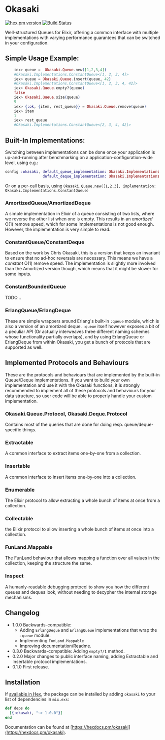 # Okasaki

[![hex.pm version](https://img.shields.io/hexpm/v/okasaki.svg)](https://hex.pm/packages/okasaki)
[![Build Status](https://travis-ci.org/Qqwy/elixir_okasaki.svg?branch=master)](https://travis-ci.org/Qqwy/elixir_okasaki)

Well-structured Queues for Elixir, offering a common interface with multiple implementations with varying performance guarantees that can be switched in your configuration.

## Simple Usage Example:

```elixir
    iex> queue =  Okasaki.Queue.new([1,2,3,4])
    #Okasaki.Implementations.ConstantQueue<[1, 2, 3, 4]>
    iex> queue = Okasaki.Queue.insert(queue, 42)
    #Okasaki.Implementations.ConstantQueue<[1, 2, 3, 4, 42]>
    iex> Okasaki.Queue.empty?(queue)
    false
    iex> Okasaki.Queue.size(queue)
    5
    iex> {:ok, {item, rest_queue}} = Okasaki.Queue.remove(queue) 
    iex> item
    1
    iex> rest_queue
    #Okasaki.Implementations.ConstantQueue<[2, 3, 4, 42]>
```

## Built-In Implementations:

Switching between implementations can be done once your application is up-and-running after benchmarking on a application-configuration-wide level, using e.g.:

```elixir
config :okasaki, default_queue_implementation: Okasaki.Implementations.ErlangQueue,
                 default_deque_implementation: Okasaki.Implementations.AmortizedDeque
```
Or on a per-call basis, using `Okasaki.Queue.new([1,2,3], implementation: Okasaki.Implementations.ConstantQueue)`


### AmortizedQueue/AmortizedDeque

A simple implementation in Elixir of a queue consisting of two lists, where we reverse the other list when one is empty.
This results in an _amortized_ O(1) remove speed, which for some implementations is not good enough.
However, the implementation is very simple to read.

### ConstantQueue/ConstantDeque

Based on the work by Chris Okasaki, this is a version that keeps an invariant to ensure that no ad-hoc reversals are necessary.
This means we have a _constant_ O(1) remove speed.
The implementation is slightly more involved than the Amortized version though, which means that it might be slower for some
inputs.

### ConstantBoundedQueue

TODO...

### ErlangQueue/ErlangDeque

These are simple wrappers around Erlang's built-in `:queue` module, which is also a version of an amortized deque.
`:queue` itself however exposes a bit of a peculiar API (Or actually interweaves three different naming schemes whose functionality partially overlaps),
and by using ErlangQueue or ErlangDeque from within Okasaki, you get a bunch of protocols that are supported as well.


## Implemented Protocols and Behaviours

These are the protocols and behaviours that are implemented by the built-in Queue/Deque implementations.
If you want to build your own implementation and use it with the Okasaki functions,
it is strongly recommended to implement all of these protocols and behaviours for your data structure,
so user code will be able to properly handle your custom implementation.

### Okasaki.Queue.Protocol, Okasaki.Deque.Protocol

Contains most of the queries that are done for doing resp. queue/deque-specific things.

### Extractable

A common interface to extract items one-by-one from a collection.

### Insertable

A common interface to insert items one-by-one into a collection.

### Enumerable

The Elixir protocol to allow extracting a whole bunch of items at once from a collection.

### Collectable

the Elixir protocol to allow inserting a whole bunch of items at once into a collection.

### FunLand.Mappable

The FunLand behaviour that allows mapping a function over all values in the collection, keeping the structure the same.

### Inspect

A humanly-readable debugging protocol to show you how the different queues and deques look,
without needing to decypher the internal storage mechanisms.

## Changelog

- 1.0.0 Backwards-compatible: 
    - Adding `ErlangDeque` and `ErlangQueue` implementations that wrap the `:queue` module.
    - Implementing `FunLand.Mappable`
    - Improving documentation/Readme.
- 0.3.0 Backwards-compatible: Adding `empty?/1` method.
- 0.2.0 Major changes to public interface naming, adding Extractable and Insertable protocol implementations.
- 0.1.0 First release.

## Installation

If [available in Hex](https://hex.pm/docs/publish), the package can be installed
by adding `okasaki` to your list of dependencies in `mix.exs`:

```elixir
def deps do
  [{:okasaki, "~> 1.0.0"}]
end
```

Documentation can be found at [https://hexdocs.pm/okasaki](https://hexdocs.pm/okasaki).


